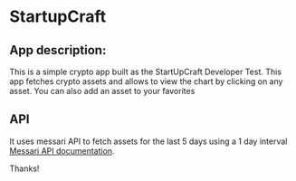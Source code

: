 # StartupCraft

## App description:

This is a simple crypto app built as the StartUpCraft Developer Test. This app fetches crypto assets and allows to view the chart by clicking on any asset. You can also add an asset to your favorites

## API

It uses messari API to fetch assets for the last 5 days using a 1 day interval
[Messari API documentation](https://messari.io/api/docs).

Thanks!